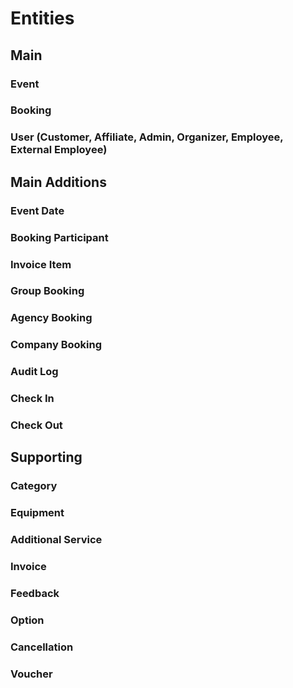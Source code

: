 # Entities

## Main
### Event
### Booking
### User (Customer, Affiliate, Admin, Organizer, Employee, External Employee)

## Main Additions
### Event Date
### Booking Participant
### Invoice Item
### Group Booking
### Agency Booking
### Company Booking
### Audit Log
### Check In
### Check Out

## Supporting
### Category
### Equipment
### Additional Service
### Invoice
### Feedback
### Option
### Cancellation
### Voucher
